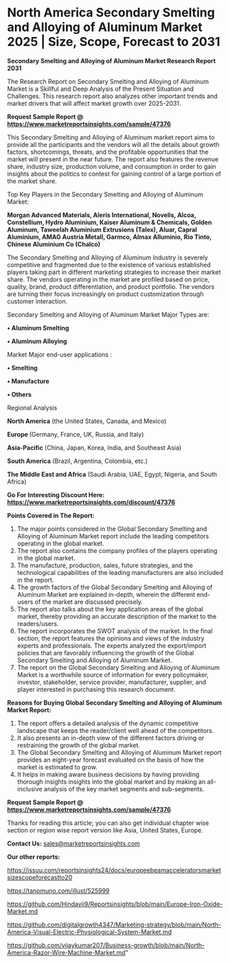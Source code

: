 # North America Secondary Smelting and Alloying of Aluminum Market 2025 | Size, Scope, Forecast to 2031

<strong>Secondary Smelting and Alloying of Aluminum Market Research Report 2031</strong>

The Research Report on Secondary Smelting and Alloying of Aluminum Market is a Skillful and Deep Analysis of the Present Situation and Challenges. This research report also analyzes other important trends and market drivers that will affect market growth over 2025-2031.

<strong>Request Sample Report @ <a href=https://www.marketreportsinsights.com/sample/47376>https://www.marketreportsinsights.com/sample/47376</a></strong>

This Secondary Smelting and Alloying of Aluminum market report aims to provide all the participants and the vendors will all the details about growth factors, shortcomings, threats, and the profitable opportunities that the market will present in the near future. The report also features the revenue share, industry size, production volume, and consumption in order to gain insights about the politics to contest for gaining control of a large portion of the market share.

Top Key Players in the Secondary Smelting and Alloying of Aluminum Market:

<strong>Morgan Advanced Materials, Aleris International, Novelis, Alcoa, Constellium, Hydro Aluminium, Kaiser Aluminum & Chemicals, Golden Aluminum, Taweelah Aluminium Extrusions (Talex), Aluar, Capral Aluminium, AMAG Austria Metall, Garmco, Almax Alluminio, Rio Tinto, Chinese Aluminium Co (Chalco)</strong>

The Secondary Smelting and Alloying of Aluminum Industry is severely competitive and fragmented due to the existence of various established players taking part in different marketing strategies to increase their market share. The vendors operating in the market are profiled based on price, quality, brand, product differentiation, and product portfolio. The vendors are turning their focus increasingly on product customization through customer interaction.

Secondary Smelting and Alloying of Aluminum Market Major Types are:

<strong>•  Aluminum Smelting

•  Aluminum Alloying</strong>

Market Major end-user applications :

<strong>•  Smelting

•  Manufacture

•  Others</strong>

Regional Analysis

</u><strong><b>North America</b></strong> (the United States, Canada, and Mexico)

<strong><b>Europe </b></strong>(Germany, France, UK, Russia, and Italy)

<strong><b>Asia-Pacific</b></strong> (China, Japan, Korea, India, and Southeast Asia)

<strong><b>South America</b></strong> (Brazil, Argentina, Colombia, etc.)

<strong><b>The Middle East and Africa</b></strong> (Saudi Arabia, UAE, Egypt, Nigeria, and South Africa)

<strong>Go For Interesting Discount Here: <a href=https://www.marketreportsinsights.com/discount/47376>https://www.marketreportsinsights.com/discount/47376</a></strong>

<strong>Points Covered in The Report:</strong>
<ol>
  <li>The major points considered in the Global Secondary Smelting and Alloying of Aluminum Market report include the leading competitors operating in the global market.</li>
  <li>The report also contains the company profiles of the players operating in the global market.</li>
  <li>The manufacture, production, sales, future strategies, and the technological capabilities of the leading manufacturers are also included in the report.</li>
  <li>The growth factors of the Global Secondary Smelting and Alloying of Aluminum Market are explained in-depth, wherein the different end-users of the market are discussed precisely.</li>
  <li>The report also talks about the key application areas of the global market, thereby providing an accurate description of the market to the readers/users.</li>
  <li>The report incorporates the SWOT analysis of the market. In the final section, the report features the opinions and views of the industry experts and professionals. The experts analyzed the export/import policies that are favorably influencing the growth of the Global Secondary Smelting and Alloying of Aluminum Market.</li>
  <li>The report on the Global Secondary Smelting and Alloying of Aluminum Market is a worthwhile source of information for every policymaker, investor, stakeholder, service provider, manufacturer, supplier, and player interested in purchasing this research document.</li>
</ol>
<strong>Reasons for Buying Global Secondary Smelting and Alloying of Aluminum Market Report:</strong>

<ol>
  <li>The report offers a detailed analysis of the dynamic competitive landscape that keeps the reader/client well ahead of the competitors.</li>
  <li>It also presents an in-depth view of the different factors driving or restraining the growth of the global market.</li>
  <li>The Global Secondary Smelting and Alloying of Aluminum Market report provides an eight-year forecast evaluated on the basis of how the market is estimated to grow.</li>
  <li>It helps in making aware business decisions by having providing thorough insights insights into the global market and by making an all-inclusive analysis of the key market segments and sub-segments.</li>
</ol>
<strong>Request Sample Report @ <a href=https://www.marketreportsinsights.com/sample/47376>https://www.marketreportsinsights.com/sample/47376</a></strong>


Thanks for reading this article; you can also get individual chapter wise section or region wise report version like Asia, United States, Europe.

<strong>Contact Us:</strong>
sales@marketreportsinsights.com

<strong>Our other reports:</strong>

<a href=https://issuu.com/reportsinsights24/docs/europeebeamacceleratorsmarketsizescopeforecastto20>https://issuu.com/reportsinsights24/docs/europeebeamacceleratorsmarketsizescopeforecastto20</a>

<a href=https://tanomuno.com/illust/525999>https://tanomuno.com/illust/525999</a>

<a href=https://github.com/Hindavii9/Reportsinsights/blob/main/Europe-Iron-Oxide-Market.md>https://github.com/Hindavii9/Reportsinsights/blob/main/Europe-Iron-Oxide-Market.md</a>

<a href=https://github.com/digitalgrowth4347/Marketing-strategy/blob/main/North-America-Visual-Electric-Physiological-System-Market.md>https://github.com/digitalgrowth4347/Marketing-strategy/blob/main/North-America-Visual-Electric-Physiological-System-Market.md</a>

<a href=https://github.com/vijaykumar207/Business-growth/blob/main/North-America-Razor-Wire-Machine-Market.md>https://github.com/vijaykumar207/Business-growth/blob/main/North-America-Razor-Wire-Machine-Market.md</a>"
